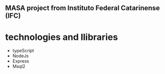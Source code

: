 MASA project from Instituto Federal Catarinense (IFC)
---
# technologies and llibraries
- typeScript
- NodeJs
- Express 
- Msql2 
